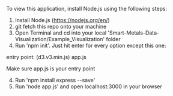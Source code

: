 To view this application, install Node.js using the following steps:

1) Install Node.js (https://nodejs.org/en/)
1) git fetch this repo onto your machine
2) Open Terminal and cd into your local 'Smart-Metals-Data-Visualization/Example_Visualization' folder
3) Run 'npm init'. Just hit enter for every option except this one:

entry point: (d3.v3.min.js) app.js

Make sure app.js is your entry point

4) Run 'npm install express --save'
5) Run 'node app.js' and open localhost:3000 in your browser